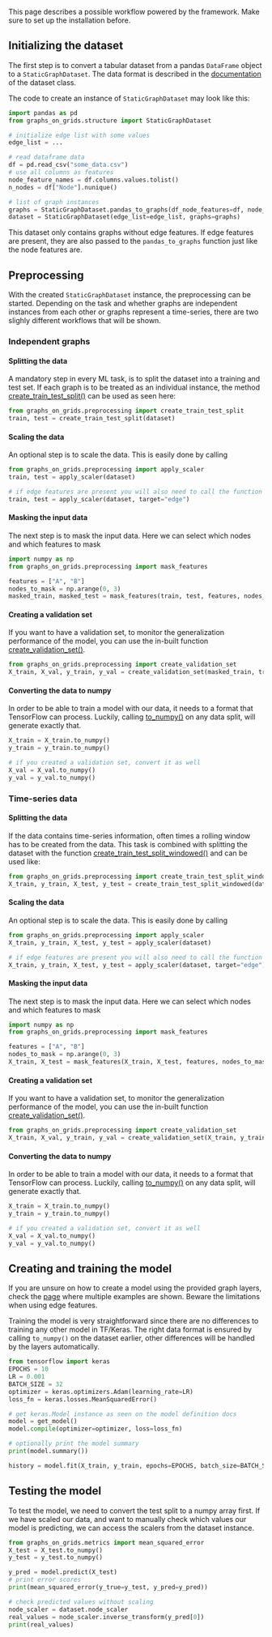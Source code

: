 This page describes a possible workflow powered by the framework. Make sure to set up the installation before.

## Initializing the dataset

The first step is to convert a tabular dataset from a pandas `DataFrame` object to a `StaticGraphDataset`.
The data format is described in the [documentation](../../structure/#graphs_on_grids.structure.graph.StaticGraphDataset) of the dataset
class.

The code to create an instance of `StaticGraphDataset` may look like this:

```python
import pandas as pd
from graphs_on_grids.structure import StaticGraphDataset

# initialize edge list with some values 
edge_list = ...

# read dataframe data
df = pd.read_csv("some_data.csv")
# use all columns as features
node_feature_names = df.columns.values.tolist()
n_nodes = df["Node"].nunique()

# list of graph instances
graphs = StaticGraphDataset.pandas_to_graphs(df_node_features=df, node_feature_names=node_feature_names, num_nodes=n_nodes)
dataset = StaticGraphDataset(edge_list=edge_list, graphs=graphs)
```

This dataset only contains graphs without edge features. If edge features are present, they are also passed to the 
`pandas_to_graphs` function just like the node features are.

## Preprocessing
With the created `StaticGraphDataset` instance, the preprocessing can be started. Depending on the task and whether
graphs are independent instances from each other or graphs represent a time-series, there are two slighly different
workflows that will be shown.

### Independent graphs

#### Splitting the data
A mandatory step in every ML task, is to split the dataset into a training and test set.
If each graph is to be treated as an individual instance, the method 
[create_train_test_split()](../../preprocessing/#graphs_on_grids.preprocessing.preprocessing.create_train_test_split) can be used as seen
here: 

```python
from graphs_on_grids.preprocessing import create_train_test_split
train, test = create_train_test_split(dataset)
```
#### Scaling the data
An optional step is to scale the data. This is easily done by calling
```python
from graphs_on_grids.preprocessing import apply_scaler
train, test = apply_scaler(dataset)

# if edge features are present you will also need to call the function with the target parameter set to "edge"
train, test = apply_scaler(dataset, target="edge")
```

#### Masking the input data
The next step is to mask the input data. Here we can select which nodes and which features to mask

```python
import numpy as np
from graphs_on_grids.preprocessing import mask_features

features = ["A", "B"]
nodes_to_mask = np.arange(0, 3)
masked_train, masked_test = mask_features(train, test, features, nodes_to_mask)
```

#### Creating a validation set
If you want to have a validation set, to monitor the generalization performance of the model, you can use the in-built
function [create_validation_set()](../../preprocessing/#graphs_on_grids.preprocessing.preprocessing.create_validation_set).

```python
from graphs_on_grids.preprocessing import create_validation_set
X_train, X_val, y_train, y_val = create_validation_set(masked_train, train)
```


#### Converting the data to numpy
In order to be able to train a model with our data, it needs to a format that TensorFlow can process. Luckily, calling
[to_numpy()](../../structure/#graphs_on_grids.structure.graph.GraphList.to_numpy) on any data split, will generate exactly that.

```python
X_train = X_train.to_numpy()
y_train = y_train.to_numpy()

# if you created a validation set, convert it as well
X_val = X_val.to_numpy()
y_val = y_val.to_numpy()
```

### Time-series data
#### Splitting the data
If the data contains time-series information, often times a rolling window has to be created from the data. This task is
combined with splitting the dataset with the function
[create_train_test_split_windowed()](../../preprocessing/#graphs_on_grids.preprocessing.preprocessing.create_train_test_split_windowed)
and can be used like:

```python
from graphs_on_grids.preprocessing import create_train_test_split_windowed
X_train, y_train, X_test, y_test = create_train_test_split_windowed(dataset, window_size=30, len_labels=3)
```

#### Scaling the data
An optional step is to scale the data. This is easily done by calling 
```python
from graphs_on_grids.preprocessing import apply_scaler
X_train, y_train, X_test, y_test = apply_scaler(dataset)

# if edge features are present you will also need to call the function with the target parameter set to "edge"
X_train, y_train, X_test, y_test = apply_scaler(dataset, target="edge")
```

#### Masking the input data
The next step is to mask the input data. Here we can select which nodes and which features to mask

```python
import numpy as np
from graphs_on_grids.preprocessing import mask_features

features = ["A", "B"]
nodes_to_mask = np.arange(0, 3)
X_train, X_test = mask_features(X_train, X_test, features, nodes_to_mask)
```

#### Creating a validation set
If you want to have a validation set, to monitor the generalization performance of the model, you can use the in-built
function [create_validation_set()](../../preprocessing/#graphs_on_grids.preprocessing.preprocessing.create_validation_set).

```python
from graphs_on_grids.preprocessing import create_validation_set
X_train, X_val, y_train, y_val = create_validation_set(X_train, y_train)
```


#### Converting the data to numpy
In order to be able to train a model with our data, it needs to a format that TensorFlow can process. Luckily, calling
[to_numpy()](../../structure/#graphs_on_grids.structure.graph.GraphList.to_numpy) on any data split, will generate exactly that.

```python
X_train = X_train.to_numpy()
y_train = y_train.to_numpy()

# if you created a validation set, convert it as well
X_val = X_val.to_numpy()
y_val = y_val.to_numpy()
```

## Creating and training the model
If you are unsure on how to create a model using the provided graph layers, check the [page](../../usage/model_definition)
where multiple examples are shown. Beware the limitations when using edge features.

Training the model is very straightforward since there are no differences to training any other model in TF/Keras. 
The right data format is ensured by calling `to_numpy()` on the dataset earlier, other differences will be handled
by the layers automatically.

```python
from tensorflow import keras
EPOCHS = 10
LR = 0.001
BATCH_SIZE = 32
optimizer = keras.optimizers.Adam(learning_rate=LR)
loss_fn = keras.losses.MeanSquaredError()

# get keras.Model instance as seen on the model definition docs
model = get_model()
model.compile(optimizer=optimizer, loss=loss_fn)

# optionally print the model summary
print(model.summary())

history = model.fit(X_train, y_train, epochs=EPOCHS, batch_size=BATCH_SIZE, validation_data=(X_val, y_val))
```

## Testing the model
To test the model, we need to convert the test split to a numpy array first. If we have scaled our data,
and want to manually check which values our model is predicting, we can access the scalers from the dataset
instance.

```python
from graphs_on_grids.metrics import mean_squared_error
X_test = X_test.to_numpy()
y_test = y_test.to_numpy()

y_pred = model.predict(X_test)
# print error scores
print(mean_squared_error(y_true=y_test, y_pred=y_pred))

# check predicted values without scaling
node_scaler = dataset.node_scaler
real_values = node_scaler.inverse_transform(y_pred[0])
print(real_values)
```

